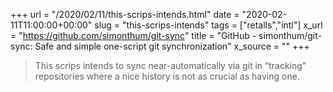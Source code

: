 +++
url = "/2020/02/11/this-scrips-intends.html"
date = "2020-02-11T11:00:00+00:00"
slug = "this-scrips-intends"
tags = ["retalls","intl"]
x_url = "https://github.com/simonthum/git-sync"
title = "GitHub - simonthum/git-sync: Safe and simple one-script git synchronization"
x_source = ""
+++


> This scrips intends to sync near-automatically via git in “tracking” repositories where a nice history is not as crucial as having one.


